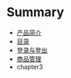 # Summary

* [产品简介](README.md)
* [目录](contents.md)
* [登录与登出](chapter1.md)
* [商品管理](chaptermd.md)
* chapter3

